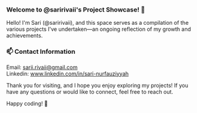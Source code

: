 ### Welcome to @saririvaii's Project Showcase! 👋
Hello! I'm Sari (@saririvaii), and this space serves as a compilation of the various projects I've undertaken—an ongoing reflection of my growth and achievements. 

### 📫 Contact Information
Email: sarii.rivaii@gmail.com \
Linkedin: www.linkedin.com/in/sari-nurfauziyyah

Thank you for visiting, and I hope you enjoy exploring my projects! If you have any questions or would like to connect, feel free to reach out.

Happy coding! 🚀
<!--
**saririvaii/saririvaii** is a ✨ _special_ ✨ repository because its `README.md` (this file) appears on your GitHub profile.

Here are some ideas to get you started:

- 🔭 I’m currently working on ...
- 🌱 I’m currently learning ...
- 👯 I’m looking to collaborate on ...
- 🤔 I’m looking for help with ...
- 💬 Ask me about ...
- 📫 How to reach me: ...
- 😄 Pronouns: ...
- ⚡ Fun fact: ...
-->
